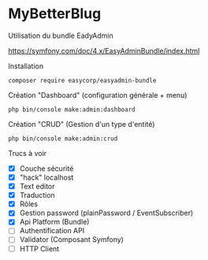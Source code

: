 # MyBetterBlug

Utilisation du bundle EadyAdmin

https://symfony.com/doc/4.x/EasyAdminBundle/index.html

Installation

```
composer require easycorp/easyadmin-bundle
```

Création "Dashboard" (configuration générale + menu)

```
php bin/console make:admin:dashboard
```

Création "CRUD" (Gestion d'un type d'entité)

```
php bin/console make:admin:crud
```

Trucs à voir 

- [X] Couche sécurité
- [X] "hack" localhost
- [X] Text editor
- [X] Traduction
- [X] Rôles
- [X] Gestion password (plainPassword / EventSubscriber)
- [X] Api Platform (Bundle)
- [ ] Authentification API
- [ ] Validator (Composant Symfony)
- [ ] HTTP Client
